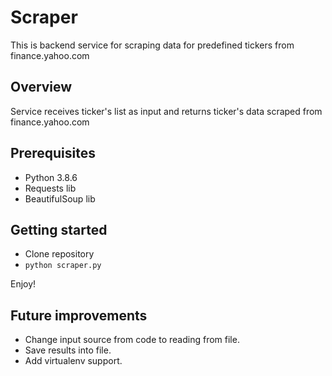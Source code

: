# Scraper
This is backend service for scraping data for predefined tickers from finance.yahoo.com
## Overview
Service receives ticker's list as input and returns ticker's data scraped from finance.yahoo.com 
## Prerequisites
- Python 3.8.6
- Requests lib
- BeautifulSoup lib
## Getting started
- Clone repository
- `python scraper.py`

Enjoy!
## Future improvements
- Change input source from code to reading from file.
- Save results into file.
- Add virtualenv support.
